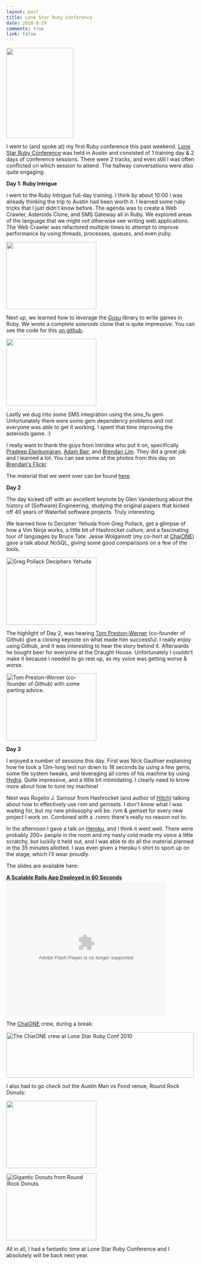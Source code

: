 ```yaml
--- 
layout: post
title: Lone Star Ruby Conference
date: 2010-8-29
comments: true
link: false
---
```

<p><img src="http://farm5.static.flickr.com/4115/4938888779_3bded8694c_m.jpg" height="240" width="179" alt="" /><br /></p>
<p>I went to (and spoke at) my first Ruby conference this past weekend. <a href="http://lonestarrubyconf.com/">Lone Star Ruby Conference</a> was held in Austin and consisted of 1 training day &amp; 2 days of conference sessions. There were 2 tracks, and even still I was often conflicted on which session to attend. The hallway conversations were also quite engaging.</p>
<p><b>Day 1: Ruby Intrigue</b></p>
<p>I went to the Ruby Intrigue full-day training. I think by about 10:00 I was already thinking the trip to Austin had been worth it. I learned some ruby tricks that I just didn't know before. The agenda was to create a Web Crawler, Asteroids Clone, and SMS Gateway all in Ruby. We explored areas of the language that we might not otherwise see writing web applications. The Web Crawler was refactored multiple times to attempt to improve performance by using threads, processes, queues, and even jruby.</p>
<p><img src="http://farm5.static.flickr.com/4141/4939474238_7f18c6c855_m.jpg" height="179" width="240" alt="" /><br /></p>
<p>Next up, we learned how to leverage the <a href="http://code.google.com/p/gosu/">Gosu</a> library to write games in Ruby. We wrote a complete asteroids clone that is quite impressive. You can see the code for this <a href="http://github.com/adambair/asteroids">on github</a>.</p>
<p><a href="http://www.flickr.com/photos/81671640@N00/4938892159/"><img src="http://farm5.static.flickr.com/4100/4938892159_d531e03450_m.jpg" height="179" width="240" alt="" /></a><br /></p>
<p>Lastly we dug into some SMS integration using the sms_fu gem. Unfortunately there were some gem dependency problems and not everyone was able to get it working. I spent that time improving the asteroids game. :)</p>
<p>I really want to thank the guys from Intridea who put it on, specifically <a href="http://twitter.com/pradeep24">Pradeep Elankumaran</a>, <a href="http://twitter.com/adambair">Adam Bair</a>, and <a href="http://twitter.com/brendanlim">Brendan Lim</a>. They did a great job and I learned a lot. You can see some of the photos from this day on <a href="http://www.flickr.com/photos/brendanlim/sets/72157624711367051/with/4939681028/">Brendan's Flickr</a>.</p>
<p>The material that we went over can be found <a href="http://github.com/intridea/ruby_intrigue">here</a>.</p>
<p><b>Day 2</b></p>
<p>The day kicked off with an excellent keynote by Glen Vanderburg about the history of (Software) Engineering, studying the original papers that kicked off 40 years of Waterfall software projects. Truly interesting.</p>
<p>We learned how to Decipher Yehuda from Greg Pollack, get a glimpse of how a Vim Ninja works, a little bit of Hashrocket culture, and a fascinating tour of languages by Bruce Tate. Jesse Wolgamott (my co-hort at <a href="http://lonestarrubyconf.com/">ChaiONE</a>) gave a talk about NoSQL, giving some good comparisons on a few of the tools.</p>
<p><a href="http://www.flickr.com/photos/81671640@N00/4938892713/"><img src="http://farm5.static.flickr.com/4076/4938892713_851878cd55_m.jpg" height="179" width="240" alt="Greg Pollack Deciphers Yehuda" /></a><br /></p>
<p>The highlight of Day 2, was hearing <a href="http://twitter.com/mojombo">Tom Preston-Werner</a> (co-founder of Github) give a closing keynote on what made him successful. I really enjoy using Github, and it was interesting to hear the story behind it. Afterwards he bought beer for everyone at the Draught House. Unfortunately I couldn't make it because I needed to go rest up, as my voice was getting worse &amp; worse.</p>
<p><a href="http://www.flickr.com/photos/81671640@N00/4938893621/"><img src="http://farm5.static.flickr.com/4077/4938893621_2f6e2f3881_m.jpg" height="179" width="240" alt="Tom Preston-Werner (co-founder of Github) with some parting advice." /></a><br /></p>
<p><b>Day 3</b></p>
<p>I enjoyed a number of sessions this day. First was Nick Gauthier explaining how he took a 13m-long test run down to 18 seconds by using a few gems, some file system tweaks, and leveraging all cores of his machine by using <a href="http://rubygems.org/gems/hydra">Hydra</a>. Quite impressive, and a little bit intimidating. I clearly need to know more about how to tune my machine!</p>
<p>Next was Rogelio J. Samour from Hashrocket (and author of <a href="http://github.com/therubymug/hitch">Hitch</a>) talking about how to effectively use rvm and gemsets. I don't know what I was waiting for, but my new philosophy will be: rvm &amp; gemset for every new project I work on. Combined with a .rvmrc there's really no reason not to.</p>
<p>In the afternoon I gave a talk on <a href="http://heroku.com">Heroku</a>, and I think it went well. There were probably 200+ people in the room and my nasty cold made my voice a little scratchy, but luckily it held out, and I was able to do all the material planned in the 35 minutes allotted. I was even given a Heroku t-shirt to sport up on the stage, which I'll wear proudly.</p>
<p>The slides are available here:</p>
<div style="width:425px" id="__ss_5085906">
<strong style="display:block;margin:12px 0 4px"><a href="http://www.slideshare.net/subdigital/a-scalable-rails-app-deployed-in-60-seconds-5085906" title="A Scalable Rails App Deployed in 60 Seconds">A Scalable Rails App Deployed in 60 Seconds</a></strong><object id="__sse5085906" width="425" height="355">
<param name="movie" value="http://static.slidesharecdn.com/swf/ssplayer2.swf?doc=heroku-100829222853-phpapp01&amp;stripped_title=a-scalable-rails-app-deployed-in-60-seconds-5085906" />
<param name="allowFullScreen" value="true" />
<param name="allowScriptAccess" value="always" />
<embed name="__sse5085906" src="http://static.slidesharecdn.com/swf/ssplayer2.swf?doc=heroku-100829222853-phpapp01&amp;stripped_title=a-scalable-rails-app-deployed-in-60-seconds-5085906" type="application/x-shockwave-flash" allowscriptaccess="always" allowfullscreen="true" width="425" height="355" />
</object>
</div>
<p>The <a href="http://chaione.com">ChaiONE</a> crew, during a break:</p>
<p><a href="http://www.flickr.com/photos/81671640@N00/4938893117/"><img src="http://farm5.static.flickr.com/4082/4938893117_f065ebfe48.jpg" height="121" width="500" alt="The ChaiONE crew at Lone Star Ruby Conf 2010" /></a></p>
<p>I also had to go check out the Austin Man vs Food venue, Round Rock Donuts:</p>
<p><a href="http://www.flickr.com/photos/81671640@N00/4938894487/"><img src="http://farm5.static.flickr.com/4096/4938894487_a742303b05_m.jpg" height="179" width="240" alt="" /></a><br /></p>
<p><a href="http://www.flickr.com/photos/81671640@N00/4938894961/"><img src="http://farm5.static.flickr.com/4117/4938894961_fab74077c2_m.jpg" height="179" width="240" alt="Gigantic Donuts from Round Rock Donuts" /></a><br /></p>
<p>All in all, I had a fantastic time at Lone Star Ruby Conference and I absolutely will be back next year.</p>
